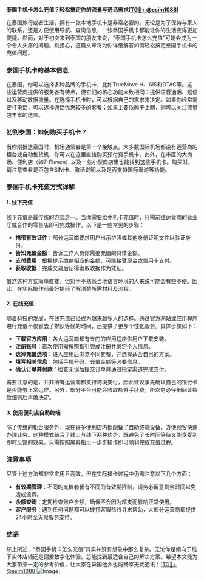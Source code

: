 **泰国手机卡怎么充值？轻松搞定你的流量与通话需求[[TG💪+ @esim1088](https://t.me/s/esim1088)]**

在泰国旅行或者生活，拥有一张本地手机卡是非常必要的。无论是为了保持与家人的联系，还是方便使用导航、查询信息，一张泰国手机卡都能让你的生活变得更加便捷。然而，对于初次来到泰国的朋友来说，“泰国手机卡怎么充值”可能会成为一个令人头疼的问题。别担心，这篇文章将为你详细解答如何轻松搞定泰国手机卡的充值问题。

### 泰国手机卡的基本信息

在泰国，你可以选择多种品牌的手机卡，比如TrueMove H、AIS和DTAC等。这些运营商提供的服务各有特点，但它们的核心功能大致相同：提供语音通话、短信以及移动数据流量。在选择手机卡时，可以根据自己的需求来决定。如果你经常需要打电话，可以选择通话优惠较多的套餐；如果主要依赖于上网，则可以关注流量包丰富的选项。

### 初到泰国：如何购买手机卡？

当你刚抵达泰国时，机场通常会是第一个接触点。大多数国际机场都设有运营商的柜台或自动售货机，你可以在这里直接购买预付费手机卡。此外，在市区的大商场、便利店（如7-Eleven）以及一些小型商店里也能找到这些手机卡。购买时，请注意查看是否包含SIM卡、激活说明以及是否支持国际漫游等功能。

### 泰国手机卡充值方式详解

#### 1. 线下充值

线下充值是最传统的方式之一。当你需要给手机卡充值时，只需前往运营商的营业厅或合作的零售店即可完成操作。以下是一些常见的步骤：

- **携带有效证件**：部分运营商要求用户出示护照或其他身份证明文件以验证身份。
- **告知充值金额**：告诉工作人员你需要充值的具体金额。
- **支付费用**：根据提示缴纳相应的金额，可能接受现金或信用卡支付。
- **获取收据**：完成交易后记得索取收据作为凭证。

虽然这种方式简单直接，但对于不熟悉当地语言环境的人来说可能会有些不便。因此，在实际操作前最好提前了解清楚所需材料及流程。

#### 2. 在线充值

随着科技的发展，在线充值已经成为越来越多人的选择。通过官方网站或应用程序进行充值不仅省去了排队等候的时间，还提供了更多个性化服务。具体步骤如下：

- **下载官方应用**：各大运营商都有专门的应用程序供用户下载安装。
- **注册账号**：首次使用需按照指引完成注册并绑定个人信息。
- **选择充值选项**：进入应用后浏览不同套餐，并选择适合自己的方案。
- **填写相关信息**：包括手机号码、充值金额等必要信息。
- **确认订单并付款**：检查无误后提交订单并通过指定渠道完成支付。

需要注意的是，并非所有运营商都支持跨境支付，因此建议事先确认自己的银行卡是否能够正常运作。另外，部分平台可能会收取额外手续费，所以务必仔细阅读条款细则后再做决定。

#### 3. 使用便利店自助终端

除了传统的柜台服务外，现在许多便利店内都配备了自助终端设备，方便顾客快速办理业务。这种模式结合了线上与线下两种优势，既避免了长时间等待又能享受到即时反馈的效果。只需按照屏幕指示一步步操作即可顺利完成充值过程。

### 注意事项

尽管上述方法都非常实用且高效，但在实际操作过程中仍需注意以下几个方面：

- **有效期管理**：不同的充值套餐有不同的有效期限制，请务必留意剩余时间以免造成浪费。
- **余额查询**：定期检查账户余额，确保不会因为超支而影响正常使用。
- **客户服务**：遇到任何问题都可以拨打客服热线寻求帮助，大部分运营商都提供24小时全天候服务支持。

### 结语

综上所述，“泰国手机卡怎么充值”其实并没有想象中那么复杂。无论你是倾向于线下实体店铺还是偏爱数字化体验，总能找到最适合自己的解决方案。希望本文能为大家带来一定的参考价值，让大家在异国他乡也能畅享无忧通讯！[[TG💪+ @esim1088](https://t.me/s/esim1088) ![Image](https://i.postimg.cc/4NQfJmqS/Snipaste-2025-05-13-00-14-12.png)]